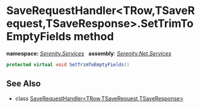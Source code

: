 # SaveRequestHandler&lt;TRow,TSaveRequest,TSaveResponse&gt;.SetTrimToEmptyFields method
**namespace:** *[Serenity.Services](../../README.md#serenity.services-namespace)*   **assembly**: *[Serenity.Net.Services](../../README.md)*

```csharp
protected virtual void SetTrimToEmptyFields()
```

## See Also

* class [SaveRequestHandler&lt;TRow,TSaveRequest,TSaveResponse&gt;](../SaveRequestHandler-3.md)